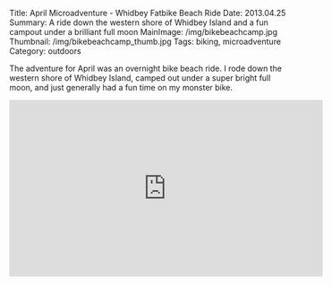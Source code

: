 Title: April Microadventure - Whidbey Fatbike Beach Ride
Date: 2013.04.25
Summary: A ride down the western shore of Whidbey Island and a fun campout under a brilliant full moon
MainImage: /img/bikebeachcamp.jpg
Thumbnail: /img/bikebeachcamp_thumb.jpg
Tags: biking, microadventure
Category: outdoors

The adventure for April was an overnight bike beach ride. I rode down the western shore of Whidbey Island, camped out under a super bright full moon, and just generally had a fun time on my monster bike.

<p>
<iframe width="560" height="315" src="https://www.youtube.com/embed/8hx_Hbw4qo0?rel=0" frameborder="0" allow="accelerometer; autoplay; encrypted-media; gyroscope; picture-in-picture" allowfullscreen></iframe>
</p>
